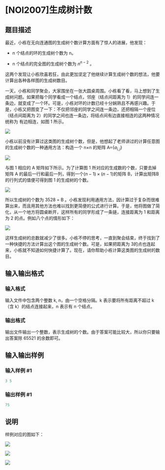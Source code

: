 # [NOI2007]生成树计数

## 题目描述

最近，小栋在无向连通图的生成树个数计算方面有了惊人的进展，他发现：

- n 个结点的环的生成树个数为 n。

- n 个结点的完全图的生成树个数为 $n^{n-2}$ 。

这两个发现让小栋欣喜若狂，由此更加坚定了他继续计算生成树个数的想法，他要计算出各种各样图的生成树数目。

一天，小栋和同学聚会，大家围坐在一张大圆桌周围。小栋看了看，马上想到了生成树问题。如果把每个同学看成一个结点，邻座（结点间距离为 1）的同学间连一条边，就变成了一个环。可是，小栋对环的计数已经十分娴熟且不再感兴趣。于是，小栋又把图变了一下：不仅把邻座的同学之间连一条边，还把相隔一个座位（结点间距离为 2）的同学之间也连一条边，将结点间有边直接相连的这两种情况统称为 有边相连，如图 1 所示。

![](https://cdn.luogu.com.cn/upload/pic/12787.png)

小栋以前没有计算过这类图的生成树个数，但是，他想起了老师讲过的计算任意图的生成树个数的一种通用方法：构造一个 n×n 的矩阵 A={$a_{i,j}$}

![](https://cdn.luogu.com.cn/upload/pic/12788.png)

与图 1 相应的 A 矩阵如下所示。为了计算图 1 所对应的生成数的个数，只要去掉矩阵 A 的最后一行和最后一列，得到一个$(n-1)\times(n-1)$的矩阵 B，计算出矩阵B 的行列式的值便可得到图 1 的生成树的个数。

![](https://cdn.luogu.com.cn/upload/pic/12789.png)

所以生成树的个数为 3528 = B 。小栋发现利用通用方法，因计算过于复杂而很难算出来，而且用其他方法也难以找到更简便的公式进行计算。于是，他将图做了简化，从一个地方将圆桌断开，这样所有的同学形成了一条链，连接距离为 1 和距离为 2 的点。例如八个点的情形如下：

![](https://cdn.luogu.com.cn/upload/pic/12790.png)

这样生成树的总数就减少了很多。小栋不停的思考，一直到聚会结束，终于找到了一种快捷的方法计算出这个图的生成树个数。可是，如果把距离为 3的点也连起来，小栋就不知道如何快捷计算了。现在，请你帮助小栋计算这类图的生成树的数目。

## 输入输出格式

### 输入格式

输入文件中包含两个整数 k, n，由一个空格分隔。k 表示要将所有距离不超过 k（含 k）的结点连接起来，n 表示有 n 个结点。

### 输出格式

输出文件输出一个整数，表示生成树的个数。由于答案可能比较大，所以你只要输出答案除 65521 的余数即可。

## 输入输出样例

### 输入样例 #1

```cpp
3 5
```


### 输出样例 #1

```cpp
75
```


## 说明

样例对应的图如下：

![](https://cdn.luogu.com.cn/upload/pic/12791.png)

![](https://cdn.luogu.com.cn/upload/pic/12792.png)

![](https://cdn.luogu.com.cn/upload/pic/12793.png)

